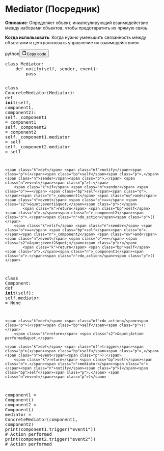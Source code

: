 <h1>Mediator (Посредник)</h1>
<p><strong>Описание</strong>: Определяет объект, инкапсулирующий взаимодействие между наборами объектов, чтобы предотвратить их прямую связь.</p>
<p><strong>Когда использовать</strong>: Когда нужно уменьшить связанность между объектами и централизовать управление их взаимодействием.</p>
<div class="code_element"><div class="lang_line"><text>python</text><button class="copy_code_button" onclick="CopyCode(this)"><svg style="width: 1.2em;height: 1.2em;" aria-hidden="true" xmlns="http://www.w3.org/2000/svg" fill="none" viewBox="0 0 24 24"><path stroke="currentColor" stroke-linecap="round" stroke-linejoin="round" stroke-width="2" d="M15 4h3a1 1 0 0 1 1 1v15a1 1 0 0 1-1 1H6a1 1 0 0 1-1-1V5a1 1 0 0 1 1-1h3m0 3h6m-5-4v4h4V3h-4Z"/></svg><text>Copy code</text></button></div><div class="code language-python"><div class="highlight"><pre><span></span><span class="k">class</span> <span class="nc">Mediator</span><span class="p">:</span>
    <span class="k">def</span> <span class="nf">notify</span><span class="p">(</span><span class="bp">self</span><span class="p">,</span> <span class="n">sender</span><span class="p">,</span> <span class="n">event</span><span class="p">):</span>
        <span class="k">pass</span>

<span class="k">class</span> <span class="nc">ConcreteMediator</span><span class="p">(</span><span class="n">Mediator</span><span class="p">):</span>
    <span class="k">def</span> <span class="fm">__init__</span><span class="p">(</span><span class="bp">self</span><span class="p">,</span> <span class="n">component1</span><span class="p">,</span> <span class="n">component2</span><span class="p">):</span>
        <span class="bp">self</span><span class="o">.</span><span class="n">_component1</span> <span class="o">=</span> <span class="n">component1</span>
        <span class="bp">self</span><span class="o">.</span><span class="n">_component2</span> <span class="o">=</span> <span class="n">component2</span>
        <span class="bp">self</span><span class="o">.</span><span class="n">_component1</span><span class="o">.</span><span class="n">mediator</span> <span class="o">=</span> <span class="bp">self</span>
        <span class="bp">self</span><span class="o">.</span><span class="n">_component2</span><span class="o">.</span><span class="n">mediator</span> <span class="o">=</span> <span class="bp">self</span>

    <span class="k">def</span> <span class="nf">notify</span><span class="p">(</span><span class="bp">self</span><span class="p">,</span> <span class="n">sender</span><span class="p">,</span> <span class="n">event</span><span class="p">):</span>
        <span class="k">if</span> <span class="n">sender</span> <span class="o">==</span> <span class="bp">self</span><span class="o">.</span><span class="n">_component1</span> <span class="ow">and</span> <span class="n">event</span> <span class="o">==</span> <span class="s2">&quot;event1&quot;</span><span class="p">:</span>
            <span class="k">return</span> <span class="bp">self</span><span class="o">.</span><span class="n">_component2</span><span class="o">.</span><span class="n">do_action</span><span class="p">()</span>
        <span class="k">elif</span> <span class="n">sender</span> <span class="o">==</span> <span class="bp">self</span><span class="o">.</span><span class="n">_component2</span> <span class="ow">and</span> <span class="n">event</span> <span class="o">==</span> <span class="s2">&quot;event2&quot;</span><span class="p">:</span>
            <span class="k">return</span> <span class="bp">self</span><span class="o">.</span><span class="n">_component1</span><span class="o">.</span><span class="n">do_action</span><span class="p">()</span>

<span class="k">class</span> <span class="nc">Component</span><span class="p">:</span>
    <span class="k">def</span> <span class="fm">__init__</span><span class="p">(</span><span class="bp">self</span><span class="p">):</span>
        <span class="bp">self</span><span class="o">.</span><span class="n">mediator</span> <span class="o">=</span> <span class="kc">None</span>

    <span class="k">def</span> <span class="nf">do_action</span><span class="p">(</span><span class="bp">self</span><span class="p">):</span>
        <span class="k">return</span> <span class="s2">&quot;Action performed&quot;</span>

    <span class="k">def</span> <span class="nf">trigger</span><span class="p">(</span><span class="bp">self</span><span class="p">,</span> <span class="n">event</span><span class="p">):</span>
        <span class="k">return</span> <span class="bp">self</span><span class="o">.</span><span class="n">mediator</span><span class="o">.</span><span class="n">notify</span><span class="p">(</span><span class="bp">self</span><span class="p">,</span> <span class="n">event</span><span class="p">)</span>


<span class="n">component1</span> <span class="o">=</span> <span class="n">Component</span><span class="p">()</span>
<span class="n">component2</span> <span class="o">=</span> <span class="n">Component</span><span class="p">()</span>
<span class="n">mediator</span> <span class="o">=</span> <span class="n">ConcreteMediator</span><span class="p">(</span><span class="n">component1</span><span class="p">,</span> <span class="n">component2</span><span class="p">)</span>
<span class="nb">print</span><span class="p">(</span><span class="n">component1</span><span class="o">.</span><span class="n">trigger</span><span class="p">(</span><span class="s2">&quot;event1&quot;</span><span class="p">))</span>  <span class="c1"># Action performed</span>
<span class="nb">print</span><span class="p">(</span><span class="n">component2</span><span class="o">.</span><span class="n">trigger</span><span class="p">(</span><span class="s2">&quot;event2&quot;</span><span class="p">))</span>  <span class="c1"># Action performed</span>
</pre></div></div></div>